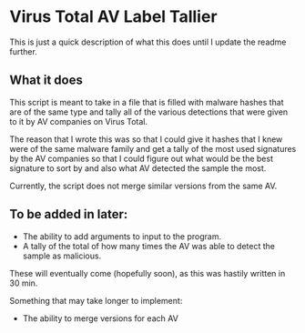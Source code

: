 # Virus Total AV Label Tallier

This is just a quick description of what this does until I update the readme further.

## What it does

This script is meant to take in a file that is filled with malware hashes 
that are of the same type and tally all of the various detections that were given to it by AV companies on Virus Total.  

The reason that I wrote this was so that I could give it hashes that I knew were of the same malware family and get a tally of the most used signatures by the AV companies so that I could figure out what would be the best signature to sort by and also what AV detected the sample the most.

Currently, the script does not merge similar versions from the same AV.

## To be added in later:

- The ability to add arguments to input to the program.
- A tally of the total of how many times the AV was able to detect the sample as malicious.

These will eventually come (hopefully soon), as this was hastily written in 30 min.

Something that may take longer to implement:

- The ability to merge versions for each AV